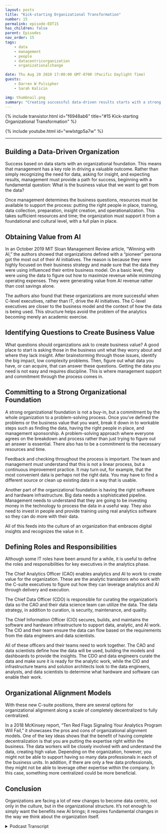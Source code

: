 ```yaml
---
layout: posts
title: "Kick-starting Organizational Transformation"
number: 15
permalink: episode-EDT15
has_children: false
parent: Episodes
nav_order: 15
tags:
    - data
    - management
    - people
    - datacentricorganization
    - organizationalchange

date: Thu Aug 20 2020 17:00:00 GMT-0700 (Pacific Daylight Time)
guests:
    - Darren W Pulsipher
    - Sarah Kalicin

img: thumbnail.png
summary: "Creating successful data-driven results starts with a strong organizational foundation. Darren and his guest Sarah Kalicin, Lead Data Scientist Data Center Group Intel, discuss the key aspects to this fundamental change."
---
```


{% include transistor.html id="f6948ab6" title="#15 Kick-starting Organizational Transformation" %}

{% include youtube.html id="wwIxtgp5a7w" %}

---

<p></p><h2> Building a Data-Driven Organization</h2>
<p>
</p>
<p>Success based on data starts with an organizational foundation. This means that management has a key role in driving a valuable outcome. Rather than simply recognizing the need for data, asking for insight, and expecting results, management must provide a path for success, beginning with a fundamental question: What is the business value that we want to get from the data?</p>
<p>Once management determines the business questions, resources must be available to support the process: putting the right people in place, training, data collection, preparation, insight creation, and operationalization. This takes sufficient resources and time; the organization must support it from a foundational and cultural level, with a full plan in place.</p>
<p></p><h2> Obtaining Value from AI</h2>
<p>
</p>
<p>In an October 2019 MIT Sloan Management Review article, “Winning with AI,” the authors showed that organizations defined with a “pioneer” persona got the most out of their AI initiatives. The reason is because they were highly focused on their business strategy and made sure that the data they were using influenced their entire business model. On a basic level, they were using the data to figure out how to maximize revenue while minimizing operating expenses. They were generating value from AI revenue rather than cost savings alone.</p>
<p>The authors also found that these organizations are more successful when C-level executives, rather than IT, drive the AI initiatives. The C-level executives are closer to the business model and the context of how the data is being used. This structure helps avoid the problem of the analytics becoming merely an academic exercise.</p>
<p></p><h2> Identifying Questions to Create Business Value</h2>
<p>
</p>
<p>What questions should organizations ask to create business value? A good place to start is asking those in the business unit what they worry about and where they lack insight. After brainstorming through those issues, identify the big impact, low complexity problems. Then, figure out what data you have, or can acquire, that can answer these questions. Getting the data you need is not easy and requires discipline. This is where management support and commitment through the process comes in.</p>
<p></p><h2> Committing to a Strong Organizational Foundation</h2>
<p>
</p>
<p>A strong organizational foundation is not a buy-in, but a commitment by the whole organization to a problem-solving process. Once you’ve defined the problems or the business value that you want, break it down in to workable steps such as finding the data, having the right people in place, and management sponsorship. A problem-solving approach where everyone agrees on the breakdown and process rather than just trying to figure out an answer is essential. There also has to be a commitment to the necessary resources and time.</p>
<p>Feedback and checking throughout the process is important. The team and management must understand that this is not a linear process, but a continuous improvement practice. It may turn out, for example, that the most convenient data is perhaps not the right data. You may have to find a different source or clean up existing data in a way that is usable.</p>
<p>Another part of the organizational foundation is having the right software and hardware infrastructure. Big data needs a sophisticated pipeline. Management needs to understand that they are going to be investing money in the technology to process the data in a useful way. They also need to invest in people and provide training using real analytics software so they can do more with their data.</p>
<p>All of this feeds into the culture of an organization that embraces digital insights and recognizes the value in it.</p>
<p></p>
<p></p><h2> Defining Roles and Responsibilities</h2>
<p>
</p>
<p>Although some IT roles have been around for a while, it is useful to define the roles and responsibilities for key executives in the analytics phase.</p>
<p>The Chief Analytics Officer (CAO) enables analytics and AI to work to create value for the organization. These are the analytic translators who work with the C-suite executives to figure out how they can leverage analytics and AI through delivery and execution.</p>
<p>The Chief Data Officer (CDO) is responsible for curating the organization’s data so the CAO and their data science team can utilize the data.  The data strategy, in addition to curation, is security, maintenance, and quality.</p>
<p>The Chief Information Officer (CIO) secures, builds, and maintains the software and hardware infrastructure to support data, analytic, and AI work. The CIO and their team ensure the data can flow based on the requirements from the data engineers and data scientists.</p>
<p>All of these officers and their teams need to work together. The CAO and data scientists define how the data will be used, building the models and dashboards to provide the insights.  The CDO and data engineers curate the data and make sure it is ready for the analytic work, while the CIO and infrastructure teams and solution architects look to the data engineers, analysts, and data scientists to determine what hardware and software can enable their work.</p>
<p></p>
<p></p><h2> Organizational Alignment Models</h2>
<p>
</p>
<p>With these new C-suite positions, there are several options for organizational alignment along a scale of completely decentralized to fully centralized.</p>
<p>In a 2018 McKinsey report, “Ten Red Flags Signaling Your Analytics Program Will Fail,” it showcases the pros and cons of organizational alignment models. One of the key ideas shows that the benefit of having complete decentralization is that you are putting the expertise right within the business. The data workers will be closely involved with and understand the data, creating high value. Depending on the organization, however, you might not be able to support having so many data professionals in each of the business units. In addition, if there are only a few data professionals, they might not be able to leverage other expertise within the company. In this case, something more centralized could be more beneficial.</p>
<p></p><h2> Conclusion</h2>
<p>
</p>
<p>Organizations are facing a lot of new changes to become data centric, not only in the culture, but in the organizational structure. It’s not enough to simply want the benefits new AI brings; it requires fundamental changes in the way we think about the organization itself.</p>
<p>

<details>
<summary> Podcast Transcript </summary>

<p></p>

</details>
